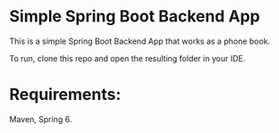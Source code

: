# Simple Spring Boot Backend App

This is a simple Spring Boot Backend App that works as a phone book.

To run, clone this repo and open the resulting folder in your IDE.

# Requirements:

Maven, Spring 6.
